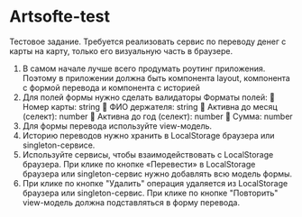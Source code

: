 # Artsofte-test

Тестовое задание.
Требуется реализовать сервис по переводу денег с карты на карту, только его визуальную часть в браузере.
1. В самом начале лучше всего продумать роутинг приложения. Поэтому в приложении должна быть компонента layout, компонента с формой перевода и компонента с историей
2. Для полей формы нужно сделать валидаторы Форматы полей:
 Номер карты: string
 ФИО держателя: string
 Активна до месяц (селект): number
 Активна до год (селект): number
 Сумма: number
3. Для формы перевода используйте view-модель.
4. Историю переводов нужно хранить в LocalStorage браузера или singleton-сервисе.
5. Используйте сервисы, чтобы взаимодействовать с LocalStorage браузера. При клике по кнопке «Перевести» в LocalStorage браузера или
singleton-сервис нужно добавлять всю модель формы.
6. При клике по кнопке "Удалить" операция удаляется из LocalStorage браузера или singleton-сервис. При клике по кнопке "Повторить" view-модель должна подставляться в форму
перевода.
